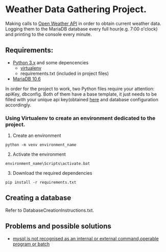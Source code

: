 # Weather Data Gathering Project.

Making calls to [Open Weather API](https://openweathermap.org) in order to obtain current weather data. Logging them to the MariaDB database every full hour(e.g. 7:00 o'clock) and printing to the console every minute.

## Requirements:

* [Python 3.x](https://www.python.org/downloads/) and some depencencies
	* [virtualenv](https://pypi.org/project/virtualenv/) 
	* requirements.txt (included in project files)
* [MariaDB 10.6](https://mariadb.org/download/)

In order for the project to work, two Python files require your attention: apiKey, dbconfig. Both of them have a base template, it just needs to be filled with your unique api key(obtained [here](https://openweathermap.org/api) and database configuration accordingly.
	

### Using Virtualenv to create an environment dedicated to the project.

1. Create an environment
```
python -m venv environment_name
```
2. Activate the environment
```
environment_name\Scripts\activate.bat
```
3. Download the required dependencies
```
pip install -r requirements.txt
```
## Creating a database
Refer to DatabaseCreationInstructions.txt.



## Problems and possible solutions
* [mysql is not recognised as an internal or external command,operable program or batch](https://stackoverflow.com/questions/5920136/mysql-is-not-recognised-as-an-internal-or-external-command-operable-program-or-b)
